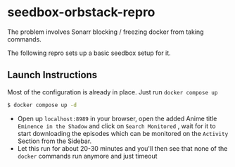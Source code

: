 # seedbox-orbstack-repro

The problem involves Sonarr blocking / freezing docker from taking commands.

The following repro sets up a basic seedbox setup for it.

## Launch Instructions

Most of the configuration is already in place. Just run `docker compose up`

```sh
$ docker compose up -d
```

- Open up `localhost:8989` in your browser, open the added Anime title
  `Eminence in the Shadow` and click on `Search Monitored` , wait for it to
  start downloading the episodes which can be monitored on the `Activity`
  Section from the Sidebar.
- Let this run for about 20-30 minutes and you'll then see that none of the
  `docker` commands run anymore and just timeout
